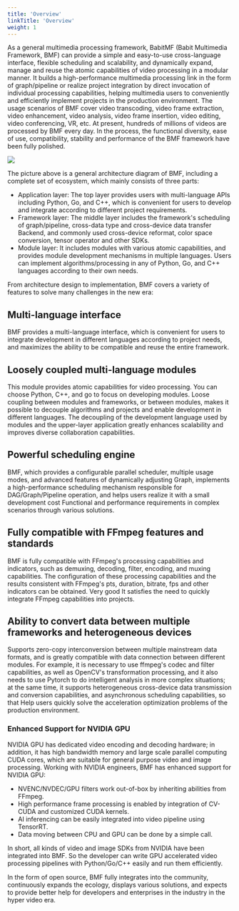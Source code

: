 ```yaml
---
title: 'Overview'
linkTitle: 'Overview'
weight: 1
---
```



As a general multimedia processing framework, BabitMF (Babit Multimedia Framework, BMF) can provide a simple and easy-to-use cross-language interface, flexible scheduling and scalability, and dynamically expand, manage and reuse the atomic capabilities of video processing in a modular manner. It builds a high-performance multimedia processing link in the form of graph/pipeline or realize project integration by direct invocation of individual processing capabilities, helping multimedia users to conveniently and efficiently implement projects in the production environment. The usage scenarios of BMF cover video transcoding, video frame extraction, video enhancement, video analysis, video frame insertion, video editing, video conferencing, VR, etc. At present, hundreds of millions of videos are processed by BMF every day. In the process, the functional diversity, ease of use, compatibility, stability and performance of the BMF framework have been fully polished.

<img src="/img/docs/bmf-framework.png" style="zoom:100%;" />

The picture above is a general architecture diagram of BMF, including a complete set of ecosystem, which mainly consists of three parts:
- Application layer: The top layer provides users with multi-language APIs including Python, Go, and C++, which is convenient for users to develop and integrate according to different project requirements.
- Framework layer: The middle layer includes the framework's scheduling of graph/pipeline, cross-data type and cross-device data transfer Backend, and commonly used cross-device reformat, color space conversion, tensor operator and other SDKs.
- Module layer: It includes modules with various atomic capabilities, and provides module development mechanisms in multiple languages. Users can implement algorithms/processing in any of Python, Go, and C++ languages according to their own needs.

From architecture design to implementation, BMF covers a variety of features to solve many challenges in the new era:
## Multi-language interface

BMF provides a multi-language interface, which is convenient for users to integrate development in different languages according to project needs, and maximizes the ability to be compatible and reuse the entire framework.

## Loosely coupled multi-language modules
This module provides atomic capabilities for video processing. You can choose Python, C++, and go to focus on developing modules. Loose coupling between modules and frameworks, or between modules, makes it possible to decouple algorithms and projects and enable development in different languages. The decoupling of the development language used by modules and the upper-layer application greatly enhances scalability and improves diverse collaboration capabilities.

## Powerful scheduling engine

BMF, which provides a configurable parallel scheduler, multiple usage modes, and advanced features of dynamically adjusting Graph, implements a high-performance scheduling mechanism responsible for DAG/Graph/Pipeline operation, and helps users realize it with a small development cost Functional and performance requirements in complex scenarios through various solutions.

## Fully compatible with FFmpeg features and standards

BMF is fully compatible with FFmpeg's processing capabilities and indicators, such as demuxing, decoding, filter, encoding, and muxing capabilities. The configuration of these processing capabilities and the results consistent with FFmpeg's pts, duration, bitrate, fps and other indicators can be obtained. Very good It satisfies the need to quickly integrate FFmpeg capabilities into projects.

## Ability to convert data between multiple frameworks and heterogeneous devices

Supports zero-copy interconversion between multiple mainstream data formats, and is greatly compatible with data connection between different modules. For example, it is necessary to use ffmpeg's codec and filter capabilities, as well as OpenCV's transformation processing, and it also needs to use Pytorch to do intelligent analysis in more complex situations; at the same time, it supports heterogeneous cross-device data transmission and conversion capabilities, and asynchronous scheduling capabilities, so that Help users quickly solve the acceleration optimization problems of the production environment.

### Enhanced Support for NVIDIA GPU 

NVIDIA GPU has dedicated video encoding and decoding hardware; in addition, it has high bandwidth memory and large scale parallel computing CUDA cores, which are suitable for general purpose video and image processing. Working with NVIDIA engineers, BMF has enhanced support for NVIDIA GPU: 
* NVENC/NVDEC/GPU filters work out-of-box by inheriting abilities from FFmpeg. 
* High performance frame processing is enabled by integration of CV-CUDA and customized CUDA kernels. 
* AI inferencing can be easily integrated into video pipeline using TensorRT. 
* Data moving between CPU and GPU can be done by a simple call. 

In short, all kinds of video and image SDKs from NVIDIA have been integrated into BMF. So the developer can write GPU accelerated video processing pipelines with Python/Go/C++ easily and run them efficiently.

In the form of open source, BMF fully integrates into the community, continuously expands the ecology, displays various solutions, and expects to provide better help for developers and enterprises in the industry in the hyper video era.